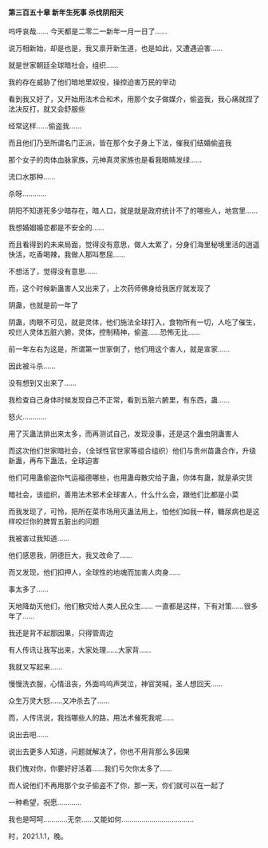 #### 第三百五十章 新年生死事 杀伐阴阳天

呜呼哀哉……
今天都是二零二一新年一月一日了……

说万相新始，却是也是，我又禀开新生道，也是如此，又遭遇迫害……

就是世家朝廷全球暗社会，组织……

我的存在威胁了他们暗地里奴役，操控迫害万民的举动

看到我又好了，又开始用法术合和术，用那个女子做媒介，偷盗我，我心痛就捏了法决反打，就又会舒服些

经常这样……偷盗我……

而且他们乃至所谓名门正派，皆在那个女子身上下法，催我们结婚偷盗我

那个女子的肉体血脉家族，元神真灵家族也是看我眼睛发绿……

流口水那种……

杀呀…………

阴阳不知道死多少暗存在，暗人口，就是就是政府统计不了的哪些人，地宫里……

我想婚姻婚恋都是不安全的……

而且看得到的未来局面，觉得没有意思，做人太累了，分身们海里秘境里活的逍遥快活，吃香喝辣，我做人那叫憋屈……

不想活了，觉得没有意思……

而，这个时候新蛊害人又出来了，上次药师佛身给我医疗就发现了

阴蛊，也就是前一年了

阴蛊，肉眼不可见，就是灵体，他们施法全球打入，食物所有一切，人吃了催生，咬烂人灵体五脏六腑，灵体，控制精神，偷盗……恐怖无比……

前一年左右为这是，所谓第一世家倒了，他们用这个害人，就是宣家……

因此被斗杀……

没有想到又出来了……

我检查自己身体时候发现自己不正常，看到五脏六腑里，有东西，蛊……

怒火…………

用了灭蛊法排出来太多，而再测试自己，发现没事，还是这个蛊虫阴蛊害人

而这次他们世家暗社会，（全球性官世家等组合组织）他们与贵州苗蛊合作，升级新蛊，再布下蛊法，全球迫害

他们可用蛊偷盗你气运福德哪些，也用蛊母散灾给子蛊，你体有蛊，就是承灾货

暗社会，该组织，善用法术邪术全球害人，什么什么会，跟他们比都是小菜

而我发现了，可怜，把所在菜市场用灭蛊法用上，怕他们如我一样，糖尿病也是这样咬烂你的脾胃五脏出的问题

我被害过我知道……

他们感恩我，阴德巨大，我又改命了……

而又发现，他们扣押人，全球性的地魂而加害人肉身……

事太多了……


天地降劫灭他们，他们散灾给人类人民众生……
一直都是这样，下有对策……很多年了……

我还是背不起那因果，只得管周边

有人传讯让我写出来，大家处理……大家背……

我就又写起来……

慢慢洗衣服，心情沮丧，外面呜呜声哭泣，神官哭喊，圣人想回天……

众生万灵大怒……又冲杀去了……

而，人传讯说，我挡哪些人的路，用法术催死我呢……

说出去吧……

说出去更多人知道，问题就解决了，你也不用背那么多因果

我们愧对你，你要好好活着……我们亏欠你太多了……

而人说他们不再用那个女子偷盗不了你，那一天，你们就可以在一起了

一种希望，祝愿…………

我也是呵呵…………无奈……又能如何………………………………

时，2021.1.1，晚。

